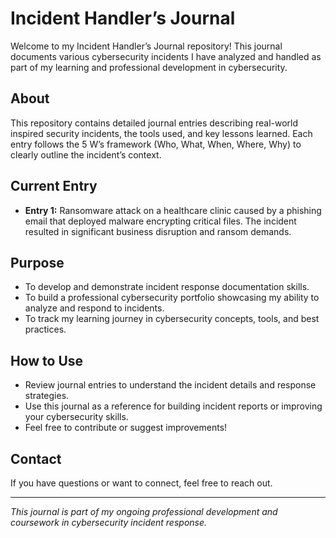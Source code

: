# Incident Handler’s Journal

Welcome to my Incident Handler’s Journal repository! This journal documents various cybersecurity incidents I have analyzed and handled as part of my learning and professional development in cybersecurity.

## About

This repository contains detailed journal entries describing real-world inspired security incidents, the tools used, and key lessons learned. Each entry follows the 5 W’s framework (Who, What, When, Where, Why) to clearly outline the incident’s context.

## Current Entry

- **Entry 1:** Ransomware attack on a healthcare clinic caused by a phishing email that deployed malware encrypting critical files. The incident resulted in significant business disruption and ransom demands.

## Purpose

- To develop and demonstrate incident response documentation skills.
- To build a professional cybersecurity portfolio showcasing my ability to analyze and respond to incidents.
- To track my learning journey in cybersecurity concepts, tools, and best practices.

## How to Use

- Review journal entries to understand the incident details and response strategies.
- Use this journal as a reference for building incident reports or improving your cybersecurity skills.
- Feel free to contribute or suggest improvements!

## Contact

If you have questions or want to connect, feel free to reach out.

---

*This journal is part of my ongoing professional development and coursework in cybersecurity incident response.*

